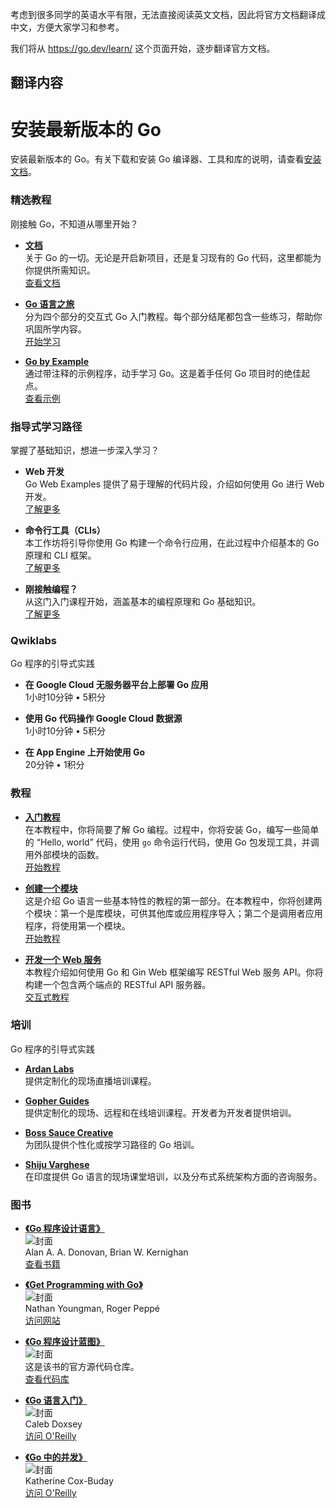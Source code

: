 
考虑到很多同学的英语水平有限，无法直接阅读英文文档，因此将官方文档翻译成中文，方便大家学习和参考。

我们将从 https://go.dev/learn/ 这个页面开始，逐步翻译官方文档。

## 翻译内容

# 安装最新版本的 Go
安装最新版本的 Go。有关下载和安装 Go 编译器、工具和库的说明，请查看[安装文档](https://go.dev/doc/install)。

### 精选教程
刚接触 Go，不知道从哪里开始？

- **[文档](https://go.dev/doc/)**  
  关于 Go 的一切。无论是开启新项目，还是复习现有的 Go 代码，这里都能为你提供所需知识。  
  [查看文档](https://go.dev/doc/)

- **[Go 语言之旅](https://go.dev/tour/welcome/1)**  
  分为四个部分的交互式 Go 入门教程。每个部分结尾都包含一些练习，帮助你巩固所学内容。  
  [开始学习](https://go.dev/tour/welcome/1)

- **[Go by Example](https://gobyexample.com/)**  
  通过带注释的示例程序，动手学习 Go。这是着手任何 Go 项目时的绝佳起点。  
  [查看示例](https://gobyexample.com/)

### 指导式学习路径
掌握了基础知识，想进一步深入学习？

- **Web 开发**  
  Go Web Examples 提供了易于理解的代码片段，介绍如何使用 Go 进行 Web 开发。  
  [了解更多](https://gowebexamples.com/)

- **命令行工具（CLIs）**  
  本工作坊将引导你使用 Go 构建一个命令行应用，在此过程中介绍基本的 Go 原理和 CLI 框架。  
  [了解更多](https://github.com/golang/tour/blob/master/workshop.md)

- **刚接触编程？**  
  从这门入门课程开始，涵盖基本的编程原理和 Go 基础知识。  
  [了解更多](https://golang.org/doc/tutorial/getting-started)

### Qwiklabs
Go 程序的引导式实践

- **在 Google Cloud 无服务器平台上部署 Go 应用**  
  1小时10分钟 • 5积分

- **使用 Go 代码操作 Google Cloud 数据源**  
  1小时10分钟 • 5积分

- **在 App Engine 上开始使用 Go**  
  20分钟 • 1积分

### 教程

- **[入门教程](https://go.dev/doc/tutorial/getting-started)**  
  在本教程中，你将简要了解 Go 编程。过程中，你将安装 Go，编写一些简单的 “Hello, world” 代码，使用 `go` 命令运行代码，使用 Go 包发现工具，并调用外部模块的函数。  
  [开始教程](https://go.dev/doc/tutorial/getting-started)

- **[创建一个模块](https://go.dev/doc/tutorial/create-module)**  
  这是介绍 Go 语言一些基本特性的教程的第一部分。在本教程中，你将创建两个模块：第一个是库模块，可供其他库或应用程序导入；第二个是调用者应用程序，将使用第一个模块。  
  [开始教程](https://go.dev/doc/tutorial/create-module)

- **[开发一个 Web 服务](https://go.dev/doc/tutorial/web-service-gin)**  
  本教程介绍如何使用 Go 和 Gin Web 框架编写 RESTful Web 服务 API。你将构建一个包含两个端点的 RESTful API 服务器。  
  [交互式教程](https://go.dev/doc/tutorial/web-service-gin)

### 培训
Go 程序的引导式实践

- **[Ardan Labs](https://ardanlabs.com/)**  
  提供定制化的现场直播培训课程。

- **[Gopher Guides](https://www.gopherguides.com/)**  
  提供定制化的现场、远程和在线培训课程。开发者为开发者提供培训。

- **[Boss Sauce Creative](https://www.bosssauce.it/training)**  
  为团队提供个性化或按学习路径的 Go 培训。

- **[Shiju Varghese](https://shijuvar.wordpress.com/)**  
  在印度提供 Go 语言的现场课堂培训，以及分布式系统架构方面的咨询服务。

### 图书

- **[《Go 程序设计语言》](https://www.gopl.io/)**  
  ![封面](https://www.gopl.io/pics/gopl.jpg)  
  Alan A. A. Donovan, Brian W. Kernighan  
  [查看书籍](https://www.gopl.io/)

- **[《Get Programming with Go》](https://www.manning.com/books/get-programming-with-go)**  
  ![封面](https://images.manning.com/720/960/resize/book/a/699b11a-a716-41d9-9389-f77d01a51349/yangman2.png)  
  Nathan Youngman, Roger Peppé  
  [访问网站](https://www.manning.com/books/get-programming-with-go)

- **[《Go 程序设计蓝图》](https://github.com/matryer/goblueprints)**  
  ![封面](https://github.com/matryer/goblueprints/raw/master/images/cover.jpg)  
  这是该书的官方源代码仓库。  
  [查看代码库](https://github.com/matryer/goblueprints)

- **[《Go 语言入门》](https://www.oreilly.com/library/view/introducing-go/9781491941997/)**  
  ![封面](https://akamaicovers.oreilly.com/images/0636920046516/cat.gif)  
  Caleb Doxsey  
  [访问 O'Reilly](https://www.oreilly.com/library/view/introducing-go/9781491941997/)

- **[《Go 中的并发》](https://www.oreilly.com/library/view/concurrency-in-go/9781491941218/)**  
  ![封面](https://akamaicovers.oreilly.com/images/0636920048527/cat.gif)  
  Katherine Cox-Buday  
  [访问 O'Reilly](https://www.oreilly.com/library/view/concurrency-in-go/9781491941218/)